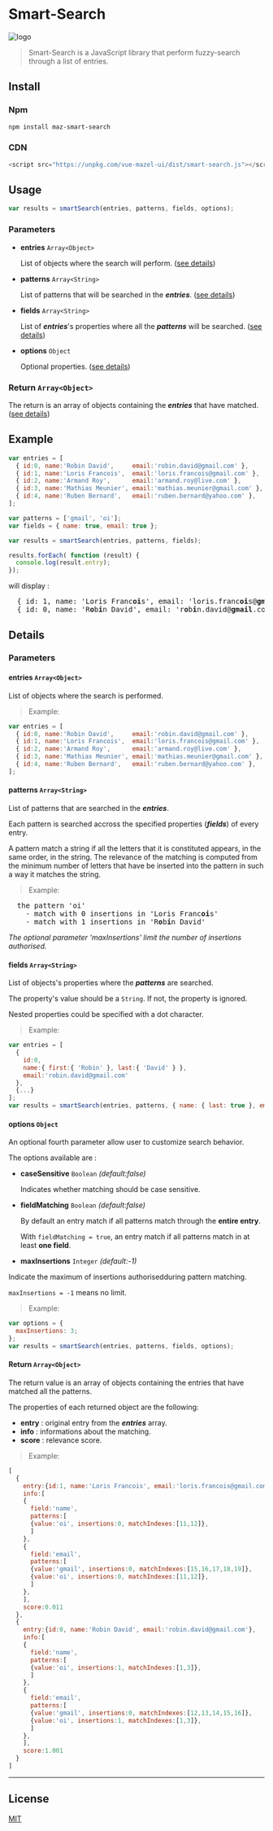 # Smart-Search

![logo](https://louismazel.github.io/vue-mazel-ui/img/logo-base-dodgerblue.1d65c144.png)

> Smart-Search is a JavaScript library that perform fuzzy-search through a list of entries.

## Install

### Npm

```bash
npm install maz-smart-search
```

### CDN

```javascript
<script src="https://unpkg.com/vue-mazel-ui/dist/smart-search.js"></script>
```

## Usage

```javascript
var results = smartSearch(entries, patterns, fields, options);
```

### Parameters

- **entries** `Array<Object>`

    List of objects where the search will perform. ([see details](#entries))

- **patterns** `Array<String>`

    List of patterns that will be searched in the **_entries_**. ([see details](#patterns))

- **fields** `Array<String>`

    List of **_entries_**'s properties where all the **_patterns_** will be searched. ([see details](#fields))

- **options** `Object`

    Optional properties. ([see details](#options))

### Return `Array<Object>`

The return is an array of objects containing the **_entries_** that have matched. ([see details](#Return))

## Example

```javascript
var entries = [
  { id:0, name:'Robin David',     email:'robin.david@gmail.com' },
  { id:1, name:'Loris Francois',  email:'loris.francois@gmail.com' },
  { id:2, name:'Armand Roy',      email:'armand.roy@live.com' },
  { id:3, name:'Mathias Meunier', email:'mathias.meunier@gmail.com' },
  { id:4, name:'Ruben Bernard',   email:'ruben.bernard@yahoo.com' },
];

var patterns = ['gmail', 'oi'];
var fields = { name: true, email: true };

var results = smartSearch(entries, patterns, fields);

results.forEach( function (result) {
  console.log(result.entry);
});
```

will display :

<pre>
  { id: 1, name: 'Loris Franc<b>oi</b>s', email: 'loris.franc<b>oi</b>s@<b>gmail</b>.com' }
  { id: 0, name: 'R<b>o</b>b<b>i</b>n David', email: 'r<b>o</b>b<b>i</b>n.david@<b>gmail</b>.com' }
</pre>

## Details

### Parameters

#### entries `Array<Object>`

List of objects where the search is performed.

> Example:

```javascript
var entries = [
  { id:0, name:'Robin David',     email:'robin.david@gmail.com' },
  { id:1, name:'Loris Francois',  email:'loris.francois@gmail.com' },
  { id:2, name:'Armand Roy',      email:'armand.roy@live.com' },
  { id:3, name:'Mathias Meunier', email:'mathias.meunier@gmail.com' },
  { id:4, name:'Ruben Bernard',   email:'ruben.bernard@yahoo.com' },
];
```

#### patterns `Array<String>`

List of patterns that are searched in the **_entries_**.

Each pattern is searched accross the specified properties (**_fields_**) of every entry.

A pattern match a string if all the letters that it is constituted appears, in the same order, in the string.
The relevance of the matching is computed from the minimum number of letters that have be inserted into the pattern in such a way it matches the string.

> Example:

<pre>
  the pattern 'oi'
    - match with 0 insertions in 'Loris Franc<b>oi</b>s'
    - match with 1 insertions in 'R<b>o</b>b<b>i</b>n David'
</pre>

*The optional parameter 'maxInsertions' limit the number of insertions authorised.*

#### fields `Array<String>`

List of objects's properties where the **_patterns_** are searched.

The property's value should be a `String`. If not, the property is ignored.

Nested properties could be specified with a dot character.

> Example:

```javascript
var entries = [
  {
    id:0,
    name:{ first:{ 'Robin' }, last:{ 'David' } },
    email:'robin.david@gmail.com'
  },
  {...}
];
var results = smartSearch(entries, patterns, { name: { last: true }, email: true });
```

#### options `Object`

An optional fourth parameter allow user to customize search behavior.

The options available are :

- **caseSensitive** `Boolean` *(default:false)*

    Indicates whether matching should be case sensitive.

- **fieldMatching** `Boolean` *(default:false)*

    By default an entry match if all patterns match through the **entire entry**.

    With `fieldMatching = true`, an entry match if all patterns match in at least **one field**.

- **maxInsertions** `Integer` *(default:-1)*

Indicate the maximum of insertions authorisedduring pattern matching.

`maxInsertions = -1` means no limit.

> Example:

```javascript
var options = {
  maxInsertions: 3;
};
var results = smartSearch(entries, patterns, fields, options);
```

#### Return `Array<Object>`

The return value is an array of objects containing the entries that have matched all the patterns.

The properties of each returned object are the following:

- **entry** : original entry from the **_entries_** array.
- **info** : informations about the matching.
- **score** : relevance score.

> Example:

```javascript
[
  {
    entry:{id:1, name:'Loris Francois', email:'loris.francois@gmail.com'},
    info:[
    {
      field:'name',
      patterns:[
      {value:'oi', insertions:0, matchIndexes:[11,12]},
      ]
    },
    {
      field:'email',
      patterns:[
      {value:'gmail', insertions:0, matchIndexes:[15,16,17,18,19]},
      {value:'oi', insertions:0, matchIndexes:[11,12]},
      ]
    },
    ],
    score:0.011
  },
  {
    entry:{id:0, name:'Robin David', email:'robin.david@gmail.com'},
    info:[
    {
      field:'name',
      patterns:[
      {value:'oi', insertions:1, matchIndexes:[1,3]},
      ]
    },
    {
      field:'email',
      patterns:[
      {value:'gmail', insertions:0, matchIndexes:[12,13,14,15,16]},
      {value:'oi', insertions:1, matchIndexes:[1,3]},
      ]
    },
    ],
    score:1.001
  }
]
```

---

## License

[MIT](./LICENCE)
